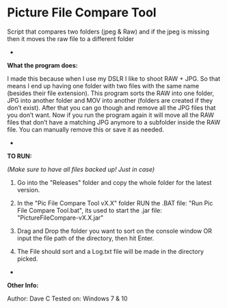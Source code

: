 # Picture File Compare Tool
Script that compares two folders (jpeg & Raw) and if the jpeg is missing then it moves the raw file to a different folder

-
**What the program does:**

I made this because when I use my DSLR I like to shoot RAW + JPG. So that means I end up having one folder with two files with the same name (besides their file extension).
This program sorts the RAW into one folder, JPG into another folder and MOV into another (folders are created if they don’t exist).
After that you can go though and remove all the JPG files that you don’t want. 
Now if you run the program again it will move all the RAW files that don’t have a matching JPG anymore to a subfolder inside the RAW file. You can manually remove this or save it as needed.


-
**TO RUN:**

_(Make sure to have all files backed up! Just in case)_

1. Go into the "Releases" folder and copy the whole folder for the latest version.

2. In the "Pic File Compare Tool vX.X" folder RUN the .BAT file: "Run Pic File Compare Tool.bat", its used to start the .jar file: "PictureFileCompare-vX.X.jar"

3. Drag and Drop the folder you want to sort on the console window OR input the file path of the directory, then hit Enter.

4. The File should sort and a Log.txt file will be made in the directory picked.


-
**Other Info:**

Author: Dave C
Tested on: Windows 7 & 10

